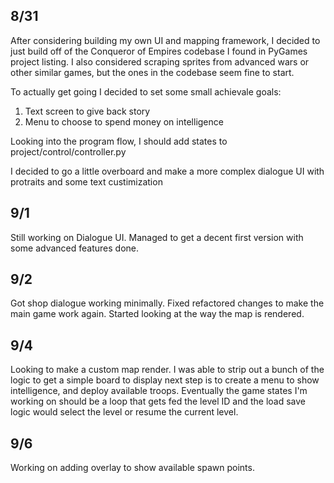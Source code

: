 ## 8/31
After considering building my own UI and mapping framework, I decided to just build off of the Conqueror of Empires codebase I found in PyGames project listing. I also considered scraping sprites from advanced wars or other similar games, but the ones in the codebase seem fine to start.

To actually get going I decided to set some small achievale goals:

1. Text screen to give back story
2. Menu to choose to spend money on intelligence

Looking into the program flow, I should add states to project/control/controller.py

I decided to go a little overboard and make a more complex dialogue UI with protraits and some text custimization

## 9/1

Still working on Dialogue UI.
Managed to get a decent first version with some advanced features done.

## 9/2

Got shop dialogue working minimally.
Fixed refactored changes to make the main game work again.
Started looking at the way the map is rendered.

## 9/4

Looking to make a custom map render.
I was able to strip out a bunch of the logic to get a simple board to display
next step is to create a menu to show intelligence, and deploy available troops.
Eventually the game states I'm working on should be a loop that gets fed the level ID
and the load save logic would select the level or resume the current level.

## 9/6

Working on adding overlay to show available spawn points.
